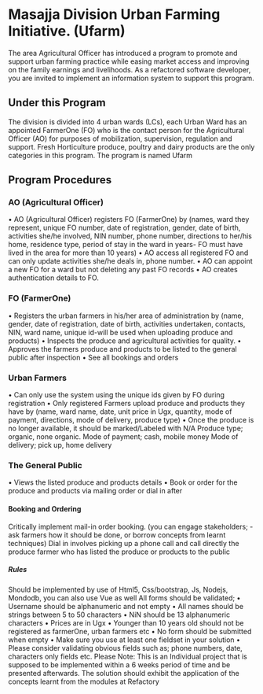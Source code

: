# Masajja Division Urban Farming Initiative. (Ufarm)

The area Agricultural Officer has introduced a program to promote and support urban farming
practice while easing market access and improving on the family earnings and livelihoods. As a
refactored software developer, you are invited to implement an information system to support this
program.

## Under this Program

The division is divided into 4 urban wards (LCs), each Urban Ward has an appointed
FarmerOne (FO) who is the contact person for the Agricultural Officer (AO) for purposes of
mobilization, supervision, regulation and support. Fresh Horticulture produce, poultry and
dairy products are the only categories in this program.
The program is named Ufarm

## Program Procedures

### AO (Agricultural Officer)

• AO (Agricultural Officer) registers FO (FarmerOne) by (names, ward they represent,
unique FO number, date of registration, gender, date of birth, activities she/he involved,
NIN number, phone number, directions to her/his home, residence type, period of stay in
the ward in years- FO must have lived in the area for more than 10 years)
• AO access all registered FO and can only update activities she/he deals in, phone number.
• AO can appoint a new FO for a ward but not deleting any past FO records
• AO creates authentication details to FO.

### FO (FarmerOne)

• Registers the urban farmers in his/her area of administration by (name, gender, date of
registration, date of birth, activities undertaken, contacts, NIN, ward name, unique
id-will be used when uploading produce and products)
• Inspects the produce and agricultural activities for quality.
• Approves the farmers produce and products to be listed to the general public after
inspection
• See all bookings and orders

### Urban Farmers

• Can only use the system using the unique ids given by FO during registration
• Only registered Farmers upload produce and products they have by (name, ward name,
date, unit price in Ugx, quantity, mode of payment, directions, mode of delivery, produce
type)
• Once the produce is no longer available, it should be marked/Labeled with N/A
Produce type; organic, none organic.
Mode of payment; cash, mobile money
Mode of delivery; pick up, home delivery

### The General Public

• Views the listed produce and products details
• Book or order for the produce and products via mailing order or dial in after

#### Booking and Ordering

Critically implement mail-in order booking. (you can engage stakeholders; - ask farmers how it
should be done, or borrow concepts from learnt techniques)
Dial in involves picking up a phone call and call directly the produce farmer who has listed the
produce or products to the public

##### Rules

Should be implemented by use of Html5, Css/bootstrap, Js, Nodejs, Mondodb, you can also use Vue as well
All forms should be validated;
• Username should be alphanumeric and not empty
• All names should be strings between 5 to 50 characters
• NiN should be 13 alphanumeric characters
• Prices are in Ugx
• Younger than 10 years old should not be registered as farmerOne, urban farmers etc
• No form should be submitted when empty
• Make sure you use at least one fieldset in your solution
• Please consider validating obvious fields such as; phone numbers, date, characters only
fields etc.
Please Note:
This is an Individual project that is supposed to be implemented within a 6 weeks period of time
and be presented afterwards. The solution should exhibit the application of the concepts learnt
from the modules at Refactory
